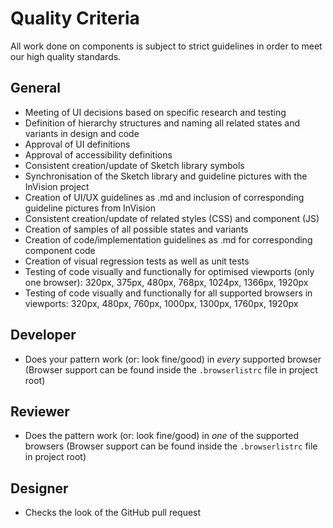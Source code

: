# Quality Criteria

All work done on components is subject to strict guidelines in order to meet our high quality standards.

<TableOfContents></TableOfContents>

## General

- Meeting of UI decisions based on specific research and testing
- Definition of hierarchy structures and naming all related states and variants in design and code
- Approval of UI definitions
- Approval of accessibility definitions
- Consistent creation/update of Sketch library symbols
- Synchronisation of the Sketch library and guideline pictures with the InVision project
- Creation of UI/UX guidelines as .md and inclusion of corresponding guideline pictures from InVision
- Consistent creation/update of related styles (CSS) and component (JS)
- Creation of samples of all possible states and variants
- Creation of code/implementation guidelines as .md for corresponding component code
- Creation of visual regression tests as well as unit tests
- Testing of code visually and functionally for optimised viewports (only one browser): 320px, 375px, 480px, 768px,
  1024px, 1366px, 1920px
- Testing of code visually and functionally for all supported browsers in viewports: 320px, 480px, 760px, 1000px,
  1300px, 1760px, 1920px

## Developer

- Does your pattern work (or: look fine/good) in _every_ supported browser (Browser support can be found inside the
  `.browserlistrc` file in project root)

## Reviewer

- Does the pattern work (or: look fine/good) in _one_ of the supported browsers (Browser support can be found inside the
  `.browserlistrc` file in project root)

## Designer

- Checks the look of the GitHub pull request
